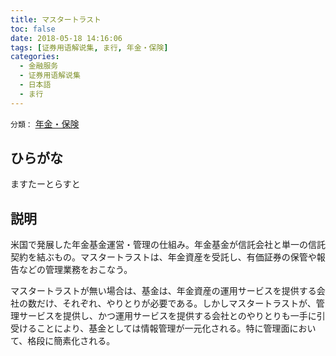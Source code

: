 ```yaml
---
title: マスタートラスト
toc: false
date: 2018-05-18 14:16:06
tags: [证券用语解说集, ま行, 年金・保険]
categories:
  - 金融服务
  - 证券用语解说集
  - 日本語
  - ま行
---
```


`分類：` [年金・保険](/tags/年金・保険/)

## ひらがな

ますたーとらすと

## 説明

米国で発展した年金基金運営・管理の仕組み。年金基金が信託会社と単一の信託契約を結ぶもの。マスタートラストは、年金資産を受託し、有価証券の保管や報告などの管理業務をおこなう。

マスタートラストが無い場合は、基金は、年金資産の運用サービスを提供する会社の数だけ、それぞれ、やりとりが必要である。しかしマスタートラストが、管理サービスを提供し、かつ運用サービスを提供する会社とのやりとりも一手に引受けることにより、基金としては情報管理が一元化される。特に管理面において、格段に簡素化される。
